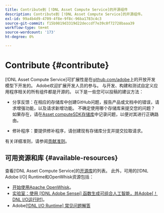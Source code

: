 ```yaml
---
title: Contribute到 [!DNL Asset Compute Service]的开源组件
description: Contribute到 [!DNL Asset Compute Service]的开源组件。
exl-id: 99a4b4d9-4709-4f8e-9f8c-96ba1783c4c3
source-git-commit: f15b9819d3319d22deccdf7e39c0f72728baaa39
workflow-type: tm+mt
source-wordcount: '173'
ht-degree: 0%

---
```


# Contribute {#contribute}

[!DNL Asset Compute Service]可扩展性是在[github.com/adobe](https://github.com/adobe)上的开放开发模型下开发的。 Adobe欢迎扩展开发人员的参与。 与开发、构建和测试自定义应用程序相关的所有组件都是开源的。 以下是一些您可以投稿的建议方法：

* 分享反馈：在相应的存储库中创建GitHub问题，报告产品或文档中的错误，请求增强功能，以及请求新增功能。 不确定使用哪个存储库来提交您的问题？ 如果存在，请在[Asset computeSDK存储库](https://github.com/adobe/asset-compute-sdk)中记录问题，以便对其进行正确路由。

* 修补程序：要提供修补程序，请创建现有存储库分支并提交拉取请求。

有关详细准则，请参阅[贡献准则](https://github.com/adobe/asset-compute-sdk/blob/master/.github/CONTRIBUTING.md)。

## 可用资源和库 {#available-resources}

查看[!DNL Asset Compute Service]的[开源库](https://github.com/adobe/asset-compute-sdk#available-resources-and-libraries)的列表。 此外，可用的[!DNL Adobe I/O] Runtime和OpenWhisk资源包括：

* [开始使用Apache OpenWhisk](https://github.com/apache/openwhisk/tree/master/docs#getting-started-with-openwhisk)。
* [实验室：使用 [!DNL Adobe Sensei] 函数生成可组合人工智能，并Adobe[！DNL I/O运行时]](https://opensource.adobe.com/adobe-sensei-ai-functions/index.html)。
* Adobe[[!DNL I/O Runtime] 常见问题解答](https://developer.adobe.com/runtime/docs/support/faq/)

<!-- **TBD** for post-release:
* Link to Adobe Developer App Builder open-source components.
* Issues in `aio` can be reported in Adobe Developer App Builder repos.
* Issues in asset-compute-sdk or devtool goes into the relevant repos from Nui.
-->
